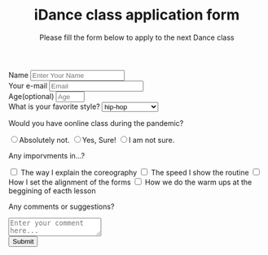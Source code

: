 <body>
   <header class="header text-center">
<h1 id="title">  iDance class application form </h1>
<p id="description">Please fill the form below to apply to the next Dance class</p>
    </header>
<div class="container ">
 
  <form id="survey-form">
    <div class="form-group">
       <label id="name-label" for="name" >Name</label>
    <input type="text"
        name="name"
        id="name"
        class="form-control" 
        placeholder="Enter Your Name"
         required
         ></ipnut>
    </div>
  <div class="form-group">
       <label id="email-label" for="email" >Your e-mail</label>
    <input type="email"
        name="email"
        id="email"
        class="form-control"         placeholder="Email"
           required
         ></ipnut>
    </div>
  <div class="form-group">
       <label id="number-label" for="name" >Age<span class="name">(optional)<span></label>
    <input 
        type="number"
        name="age"
        id="number"
        min="10"
        max="99"
        class="form-control"
        placeholder="Age"
         ></ipnut>
    </div>
   <div id="dropdown" class="form-group">
      <label>What  is your favorite style?</label>
      <select id="dropdown" name="role" class="form-control" required>
        <option disabled selected value>hip-hop</option>
        <option value="student">Contemporary</option>
        <option value="job">Jazz</option>
        <option value="learner">Yoga</option>
        <option value="classical-balett">Classical ballet</option>
        <option value="other">Other</option>
      </select>
    </div>
    <div class="form-group" >
    <p>Would you have oonline class during the pandemic?</p>
      <label>
        <input name="user-recommend" class="input-radio" type="radio"  value="definitely no"/>Absolutely not.
      </label> <!//* pay attention you need to put text after the imput declaration*//!>
       <label>
        <input name="user-recommend" class="input-radio" type="radio"  value="Yes, sure!"/>Yes, Sure! 
      </label>
       <label>
        <input name="user-recommend" class="input-radio" type="radio"  value="not sure"/>I am not sure. 
      </label>
    </div>
    
   <div class="form-group">
     <p> Any imporvments in...?</p>
     <label>
       <input class="input-checkbox" type="checkbox" value="way of explaining"/>
      The way I explain the coreography
     </label>
      <label>
       <input class="input-checkbox" type="checkbox" value="the speed I show the routine " />
The speed I show the routine     </label> 
     <label>
       <input class="input-checkbox" type="checkbox" value="how i set the alignment of the forms" />
       How I set the alignment of the forms
     </label> 
     <label>
       <input class="input-checkbox" type="checkbox" value=" warm ups at the beggining" />
       How we do the warm ups at the beggining of eacth lesson
     </label>
   </div>
 <div class="form-group">
      <p>Any comments or suggestions?</p>
      <textarea
        id="comments"
        class="input-textarea"
        name="comment"
        placeholder="Enter your comment here..."
      ></textarea>
    </div>
    <div class="">
     <button type="submit" id="submit" class="btn btn-danger">Submit
    </div>  
    
  </form>
    </div>
</body>